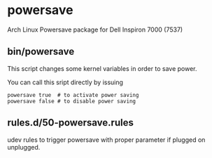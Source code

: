 # powersave

Arch Linux Powersave package for Dell Inspiron 7000 (7537)

## bin/powersave

This script changes some kernel variables in order to save power.

You can call this sript directly by issuing

    powersave true  # to activate power saving
    powersave false # to disable power saving

## rules.d/50-powersave.rules

udev rules to trigger powersave with proper parameter if plugged on unplugged.
